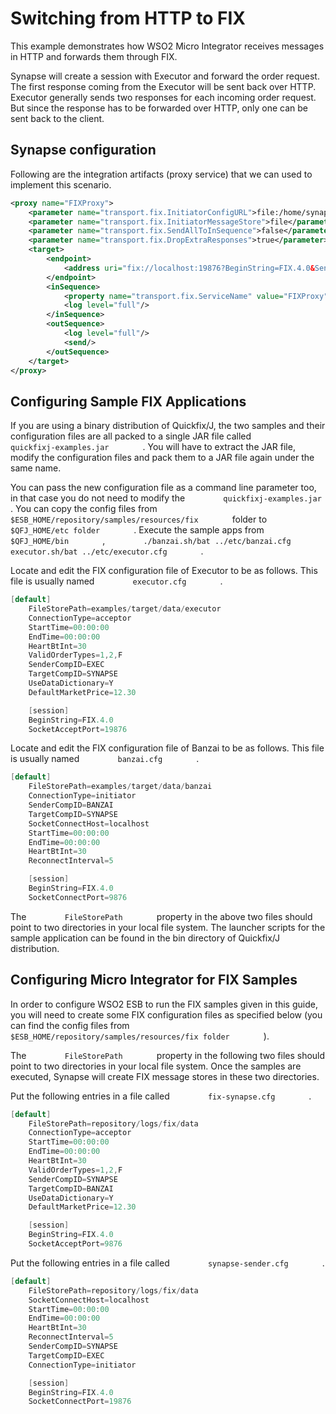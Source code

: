 # Switching from HTTP to FIX

This example demonstrates how WSO2 Micro Integrator receives messages in HTTP and forwards them through FIX.

Synapse will create a session with Executor and forward the order request. The first response coming from the Executor will be sent back over HTTP. Executor generally sends two responses for each incoming order request. But since the response has to be forwarded over HTTP, only one can be sent back to the client.

## Synapse configuration

Following are the integration artifacts (proxy service) that we can used to implement this scenario.

```xml
<proxy name="FIXProxy">
    <parameter name="transport.fix.InitiatorConfigURL">file:/home/synapse_user/fix-config/synapse-sender.cfg</parameter>
    <parameter name="transport.fix.InitiatorMessageStore">file</parameter>
    <parameter name="transport.fix.SendAllToInSequence">false</parameter>
    <parameter name="transport.fix.DropExtraResponses">true</parameter>
    <target>
        <endpoint>
            <address uri="fix://localhost:19876?BeginString=FIX.4.0&SenderCompID=SYNAPSE&TargetCompID=EXEC"/>
        </endpoint>
        <inSequence>
            <property name="transport.fix.ServiceName" value="FIXProxy" scope="axis2-client"/>
            <log level="full"/>
        </inSequence>
        <outSequence>
            <log level="full"/>
            <send/>
        </outSequence>
    </target>
</proxy>
```

## Configuring Sample FIX Applications

If you are using a binary distribution of Quickfix/J, the two samples
and their configuration files are all packed to a single JAR file called
`         quickfixj-examples.jar        ` . You will have to extract the
JAR file, modify the configuration files and pack them to a JAR file
again under the same name.

You can pass the new configuration file as a command line parameter too,
in that case you do not need to modify the
`         quickfixj-examples.jar        ` . You can copy the config
files from `         $ESB_HOME/repository/samples/resources/fix        `
folder to `         $QFJ_HOME/etc folder        ` . Execute the sample
apps from `         $QFJ_HOME/bin        ` ,
`         ./banzai.sh/bat ../etc/banzai.cfg executor.sh/bat ../etc/executor.cfg        `
.

Locate and edit the FIX configuration file of Executor to be as follows.
This file is usually named `         executor.cfg        ` .

```java
[default]
    FileStorePath=examples/target/data/executor
    ConnectionType=acceptor
    StartTime=00:00:00
    EndTime=00:00:00
    HeartBtInt=30
    ValidOrderTypes=1,2,F
    SenderCompID=EXEC
    TargetCompID=SYNAPSE
    UseDataDictionary=Y
    DefaultMarketPrice=12.30

    [session]
    BeginString=FIX.4.0
    SocketAcceptPort=19876
```

Locate and edit the FIX configuration file of Banzai to be as follows.
This file is usually named `         banzai.cfg        ` .

```java
[default]
    FileStorePath=examples/target/data/banzai
    ConnectionType=initiator
    SenderCompID=BANZAI
    TargetCompID=SYNAPSE
    SocketConnectHost=localhost
    StartTime=00:00:00
    EndTime=00:00:00
    HeartBtInt=30
    ReconnectInterval=5

    [session]
    BeginString=FIX.4.0
    SocketConnectPort=9876
```

The `         FileStorePath        ` property in the above two files
should point to two directories in your local file system. The launcher
scripts for the sample application can be found in the bin directory of
Quickfix/J distribution.

## Configuring Micro Integrator for FIX Samples

In order to configure WSO2 ESB to run the FIX samples given in this
guide, you will need to create some FIX configuration files as specified
below (you can find the config files from
`         $ESB_HOME/repository/samples/resources/fix folder        ` ).

The `         FileStorePath        ` property in the following two files
should point to two directories in your local file system. Once the
samples are executed, Synapse will create FIX message stores in these
two directories.

Put the following entries in a file called
`         fix-synapse.cfg        ` .

```java
[default]
    FileStorePath=repository/logs/fix/data
    ConnectionType=acceptor
    StartTime=00:00:00
    EndTime=00:00:00
    HeartBtInt=30
    ValidOrderTypes=1,2,F
    SenderCompID=SYNAPSE
    TargetCompID=BANZAI
    UseDataDictionary=Y
    DefaultMarketPrice=12.30

    [session]
    BeginString=FIX.4.0
    SocketAcceptPort=9876
```

Put the following entries in a file called
`         synapse-sender.cfg        ` .

```java
[default]
    FileStorePath=repository/logs/fix/data
    SocketConnectHost=localhost
    StartTime=00:00:00
    EndTime=00:00:00
    HeartBtInt=30
    ReconnectInterval=5
    SenderCompID=SYNAPSE
    TargetCompID=EXEC
    ConnectionType=initiator

    [session]
    BeginString=FIX.4.0
    SocketConnectPort=19876
```